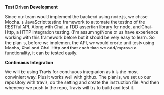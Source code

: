 <b>Test Driven Development</b> 

Since our team would implement the backend using node.js, we chose Mocha, a JavaScript testing framework to automate the testing of the RESTful API. Along with Chai, a TDD assertion library for node, and Chai-Http, a HTTP integration testing. (I'm assuming)None of us have experience working with this framework before but it should be very easy to learn. So the plan is, before we implement the API, we would create unit tests using Mocha, Chai and Chai-Http and that each time we add/improve a functionality, it can be tested easily. 


<b>Continuous Integration</b>

We will be using Travis for continuous integration as it is the most convinient way. Plus it works well with github. The plan is, we set up our repository with travis, do the setting and create the instruction file. And then whenever we push to the repo, Travis will try to build and test it. 



